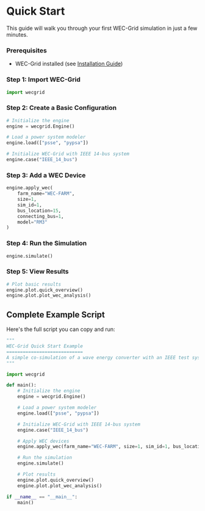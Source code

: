 # Quick Start

This guide will walk you through your first WEC-Grid simulation in just a few minutes.

### Prerequisites
- WEC-Grid installed (see [Installation Guide](install.md))


### Step 1: Import WEC-Grid

```python
import wecgrid
```

### Step 2: Create a Basic Configuration

```python
# Initialize the engine
engine = wecgrid.Engine()

# Load a power system modeler
engine.load(["psse", "pypsa"]) 

# Initialize WEC-Grid with IEEE 14-bus system
engine.case("IEEE_14_bus")
```

### Step 3: Add a WEC Device

```python
engine.apply_wec(
    farm_name="WEC-FARM", 
    size=1, 
    sim_id=1, 
    bus_location=15, 
    connecting_bus=1, 
    model="RM3"
)
```
### Step 4: Run the Simulation

```python
engine.simulate()
```

### Step 5: View Results

```python
# Plot basic results
engine.plot.quick_overview()
engine.plot.plot_wec_analysis()

```

## Complete Example Script

Here's the full script you can copy and run:

```python
"""
WEC-Grid Quick Start Example
============================
A simple co-simulation of a wave energy converter with an IEEE test system.
"""

import wecgrid

def main():
    # Initialize the engine
    engine = wecgrid.Engine()

    # Load a power system modeler
    engine.load(["psse", "pypsa"]) 

    # Initialize WEC-Grid with IEEE 14-bus system
    engine.case("IEEE_14_bus")

    # Apply WEC devices
    engine.apply_wec(farm_name="WEC-FARM", size=1, sim_id=1, bus_location=15, connecting_bus=1, model="RM3")

    # Run the simulation
    engine.simulate()

    # Plot results
    engine.plot.quick_overview()
    engine.plot.plot_wec_analysis()

if __name__ == "__main__":
    main()
```
